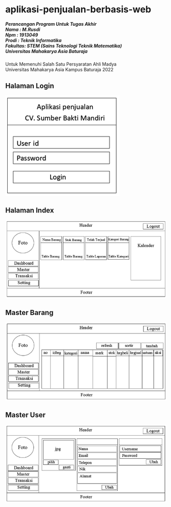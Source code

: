 # aplikasi-penjualan-berbasis-web


<h5> Perancangan Program Untuk Tugas Akhir<br> 
  Nama    : M.Rusdi <br>
  Npm     : 1913049<br>
  Prodi   : Teknik Informatika<br>
  Fakultas: STEM (Sains Teknologi Teknik Matematika)<br>
  Universitas Mahakarya Asia Baturaja</h5>
<p> Untuk Memenuhi Salah Satu Persyaratan Ahli Madya <br>Universitas Mahakarya Asia Kampus Baturaja 2022</p>

## Halaman Login
<img src="gambar/login.PNG" size="15px">

## Halaman Index
<img src="gambar/index.PNG" size="15px">

## Master Barang
<img src="gambar/master barang.PNG" size="15px">

## Master User
<img src="gambar/master user.PNG" size="15px">
